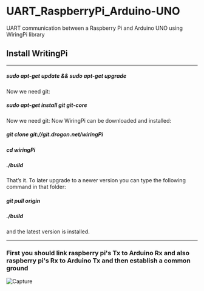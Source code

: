 # UART_RaspberryPi_Arduino-UNO
UART communication between a Raspberry Pi and Arduino UNO using WiringPi library

## Install WritingPi
____________________________

##### sudo apt-get update && sudo apt-get upgrade
Now we need git:


##### sudo apt-get install git git-core

Now we need git: Now WiringPi can be downloaded and installed:

##### git clone git://git.drogon.net/wiringPi
##### cd wiringPi
##### ./build

That’s it. To later upgrade to a newer version you can type the following command in that folder:
##### git pull origin
##### ./build
and the latest version is installed.
____________________________________
### First you should link raspberry pi's Tx to Arduino Rx and also raspberry pi's Rx to Arduino Tx and then establish a common ground

![Capture](https://user-images.githubusercontent.com/63366676/84160218-d4fd2480-aa65-11ea-8d8b-f2347e535877.PNG)

